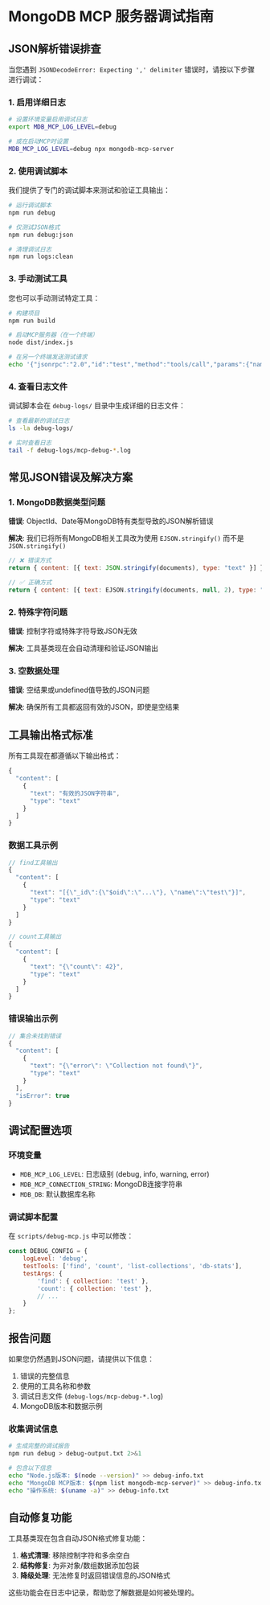 # MongoDB MCP 服务器调试指南

## JSON解析错误排查

当您遇到 `JSONDecodeError: Expecting ',' delimiter` 错误时，请按以下步骤进行调试：

### 1. 启用详细日志

```bash
# 设置环境变量启用调试日志
export MDB_MCP_LOG_LEVEL=debug

# 或在启动MCP时设置
MDB_MCP_LOG_LEVEL=debug npx mongodb-mcp-server
```

### 2. 使用调试脚本

我们提供了专门的调试脚本来测试和验证工具输出：

```bash
# 运行调试脚本
npm run debug

# 仅测试JSON格式
npm run debug:json

# 清理调试日志
npm run logs:clean
```

### 3. 手动测试工具

您也可以手动测试特定工具：

```bash
# 构建项目
npm run build

# 启动MCP服务器（在一个终端）
node dist/index.js

# 在另一个终端发送测试请求
echo '{"jsonrpc":"2.0","id":"test","method":"tools/call","params":{"name":"find","arguments":{"collection":"test"}}}' | node dist/index.js
```

### 4. 查看日志文件

调试脚本会在 `debug-logs/` 目录中生成详细的日志文件：

```bash
# 查看最新的调试日志
ls -la debug-logs/

# 实时查看日志
tail -f debug-logs/mcp-debug-*.log
```

## 常见JSON错误及解决方案

### 1. MongoDB数据类型问题

**错误**: ObjectId、Date等MongoDB特有类型导致的JSON解析错误

**解决**: 我们已将所有MongoDB相关工具改为使用 `EJSON.stringify()` 而不是 `JSON.stringify()`

```javascript
// ❌ 错误方式
return { content: [{ text: JSON.stringify(documents), type: "text" }] };

// ✅ 正确方式  
return { content: [{ text: EJSON.stringify(documents, null, 2), type: "text" }] };
```

### 2. 特殊字符问题

**错误**: 控制字符或特殊字符导致JSON无效

**解决**: 工具基类现在会自动清理和验证JSON输出

### 3. 空数据处理

**错误**: 空结果或undefined值导致的JSON问题

**解决**: 确保所有工具都返回有效的JSON，即使是空结果

## 工具输出格式标准

所有工具现在都遵循以下输出格式：

```javascript
{
  "content": [
    {
      "text": "有效的JSON字符串",
      "type": "text"
    }
  ]
}
```

### 数据工具示例

```javascript
// find工具输出
{
  "content": [
    {
      "text": "[{\"_id\":{\"$oid\":\"...\"}, \"name\":\"test\"}]",
      "type": "text"
    }
  ]
}

// count工具输出
{
  "content": [
    {
      "text": "{\"count\": 42}",
      "type": "text"
    }
  ]
}
```

### 错误输出示例

```javascript
// 集合未找到错误
{
  "content": [
    {
      "text": "{\"error\": \"Collection not found\"}",
      "type": "text"
    }
  ],
  "isError": true
}
```

## 调试配置选项

### 环境变量

- `MDB_MCP_LOG_LEVEL`: 日志级别 (debug, info, warning, error)
- `MDB_MCP_CONNECTION_STRING`: MongoDB连接字符串
- `MDB_DB`: 默认数据库名称

### 调试脚本配置

在 `scripts/debug-mcp.js` 中可以修改：

```javascript
const DEBUG_CONFIG = {
    logLevel: 'debug',
    testTools: ['find', 'count', 'list-collections', 'db-stats'],
    testArgs: {
        'find': { collection: 'test' },
        'count': { collection: 'test' },
        // ...
    }
};
```

## 报告问题

如果您仍然遇到JSON问题，请提供以下信息：

1. 错误的完整信息
2. 使用的工具名称和参数
3. 调试日志文件 (`debug-logs/mcp-debug-*.log`)
4. MongoDB版本和数据示例

### 收集调试信息

```bash
# 生成完整的调试报告
npm run debug > debug-output.txt 2>&1

# 包含以下信息
echo "Node.js版本: $(node --version)" >> debug-info.txt
echo "MongoDB MCP版本: $(npm list mongodb-mcp-server)" >> debug-info.txt
echo "操作系统: $(uname -a)" >> debug-info.txt
```

## 自动修复功能

工具基类现在包含自动JSON格式修复功能：

1. **格式清理**: 移除控制字符和多余空白
2. **结构修复**: 为非对象/数组数据添加包装
3. **降级处理**: 无法修复时返回错误信息的JSON格式

这些功能会在日志中记录，帮助您了解数据是如何被处理的。 